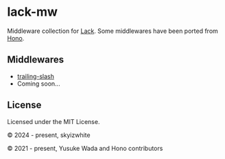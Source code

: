 # lack-mw

Middleware collection for [Lack](https://github.com/fukamachi/lack).
Some middlewares have been ported from [Hono](https://github.com/honojs/hono).

## Middlewares

- [trailing-slash](/docs/trailing-slash.md)
- Coming soon...

## License

Licensed under the MIT License.

© 2024 - present, skyizwhite

© 2021 - present, Yusuke Wada and Hono contributors